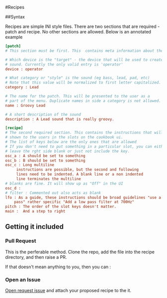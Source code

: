 #Recipes

##Syntax

Recipes are simple INI style files. There are two sections
that are required - patch and recipe. No other sections are allowed.
Below is an annotated example

```ini
[patch]
# This section must be first. This  contains meta information about the patch.

# Which device is the "target" - the device that will be used to create the
# sound. Currently the only valid entry is 'operator'
device : operator

# What category or "style" is the sound (eg bass, lead, pad, etc)
# Note that this value will be normalized to first letter capitalized.
category : Lead

# The name for the patch. This will be presented to the user as a
# part of the menu. Duplicate names in side a category is not allowed.
name : Groovy Lead

# A short description of the sound
description : A Lead sound that is really groovy.

[recipe]
# The second required section. This contains the instructions that will be
# shown to the users in the slots on the cookbook ui.
# The list of keys below are the only ones that are allowed
# If you don't need to put something in a particular slot, you can either
# leave the rght side blank or just not include the key.
osc_a : A should be set to something
osc_b : B should be set to something
osc_c : Long multiline
     instructions are possible, but the second and following
     lines need to be indented. A blank line or a non indented
     line terminates the multiline
# blanks are fine. It will show up as "Off" in the UI
osc_d : 
# filter : Commented out also acts as blank
lfo : As a guide, these instructions should be broad guidelines "use a low
    pass" rather specific "Add a low pass filter at 700Hz"
pitch : The order of the slot keys doesn't matter.
main :  And a step to right
```

## Getting it included

### Pull Request

This is the perferable method. Clone the repo, add the file into the recipe
directory, and then raise a PR.

If that doesn't mean anything to you, then you can :

### Open an Issue

[Open request issue](https://github.com/Spooqs/OperatorCookbook/issues) and
attach your proposed recipe to the it.
